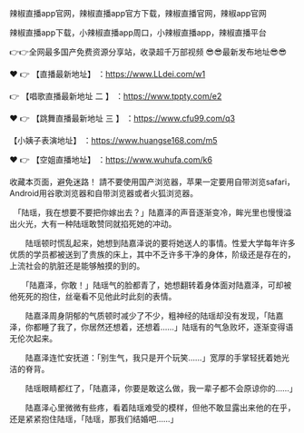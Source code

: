 辣椒直播app官网，辣椒直播app官方下载，辣椒直播官网，辣椒app官网

辣椒直播app下载，小辣椒直播app周口，小辣椒直播app，辣椒直播平台

👉👉全网最多国产免费资源分享站，收录超千万部视频
😎😎最新发布地址😎😎

❤️ 👉 【直播最新地址】 ：https://www.LLdei.com/w1

 👉 【唱歌直播最新地址 二 】 ：https://www.tppty.com/e2

❤️ 👉 【跳舞直播最新地址  三 】 ：https://www.cfu99.com/q3

 【小姨子表演地址】 ：https://www.huangse168.com/m5

❤️ 👉 【空姐直播地址】 ：https://www.wuhufa.com/k6

收藏本页面，避免迷路！
請不要使用国产浏览器，苹果一定要用自带浏览safari，Android用谷歌浏览器和自带浏览器或者火狐浏览器。

　「陆瑶，我在想要不要把你嫁出去？」陆嘉泽的声音逐渐变冷，眸光里也慢慢溢出火光，大有一种陆瑶敢赞同就掐死她的冲动。

　　陆瑶顿时慌乱起来，她想到陆嘉泽说的要将她送人的事情。性爱大学每年许多优质的学员都被送到了贵族的床上，其中不乏许多干净的身体，阶级还是存在的，上流社会的肮脏还是能够触摸的到的。

　　「陆嘉泽，你敢！」陆瑶气的脸都青了，她想翻转着身体面对陆嘉泽，可却被他死死的抱住，丝毫看不见他此时此刻的表情。

　　陆嘉泽周身阴郁的气质顿时减少了不少，粗神经的陆瑶却没有发现，「陆嘉泽，你都睡了我了，你居然还想着，还想着……」陆瑶有的气急败坏，逐渐变得语无伦次起来。

　　陆嘉泽连忙安抚道：「别生气，我只是开个玩笑……」宽厚的手掌轻抚着她光洁的脊背。

　　陆瑶眼睛都红了，「陆嘉泽，你要是敢这么做，我一辈子都不会原谅你的……」

　　陆嘉泽心里微微有些疼，看着陆瑶难受的模样，但他不敢显露出来他的在乎，还是紧紧抱住陆瑶，「陆瑶，那我们结婚吧……」
